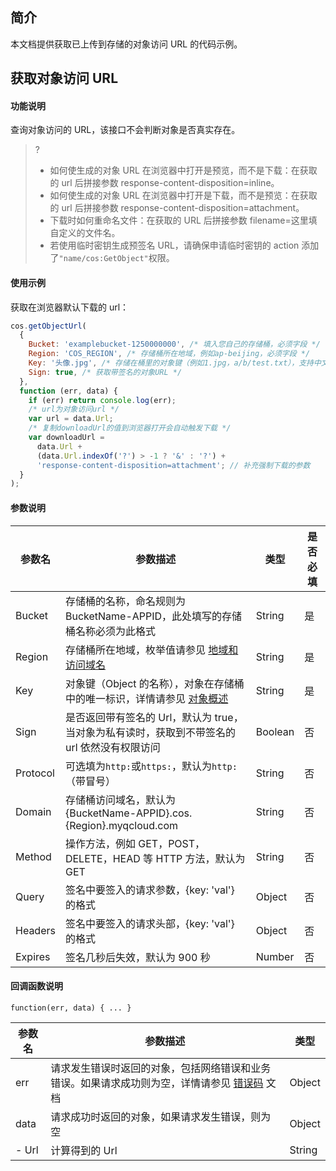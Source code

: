 ## 简介

本文档提供获取已上传到存储的对象访问 URL 的代码示例。

## 获取对象访问 URL

#### 功能说明

查询对象访问的 URL，该接口不会判断对象是否真实存在。

> ?
>
> - 如何使生成的对象 URL 在浏览器中打开是预览，而不是下载：在获取的 url 后拼接参数 response-content-disposition=inline。
> - 如何使生成的对象 URL 在浏览器中打开是下载，而不是预览：在获取的 url 后拼接参数 response-content-disposition=attachment。
> - 下载时如何重命名文件：在获取的 URL 后拼接参数 filename=这里填自定义的文件名。
> - 若使用临时密钥生成预签名 URL，请确保申请临时密钥的 action 添加了`"name/cos:GetObject"`权限。

#### 使用示例

获取在浏览器默认下载的 url：

[//]: # (.cssg-snippet-get-presign-download-url)

```js
cos.getObjectUrl(
  {
    Bucket: 'examplebucket-1250000000', /* 填入您自己的存储桶，必须字段 */
    Region: 'COS_REGION', /* 存储桶所在地域，例如ap-beijing，必须字段 */
    Key: '头像.jpg', /* 存储在桶里的对象键（例如1.jpg，a/b/test.txt），支持中文，必须字段 */
    Sign: true, /* 获取带签名的对象URL */
  },
  function (err, data) {
    if (err) return console.log(err);
    /* url为对象访问url */
    var url = data.Url;
    /* 复制downloadUrl的值到浏览器打开会自动触发下载 */
    var downloadUrl =
      data.Url +
      (data.Url.indexOf('?') > -1 ? '&' : '?') +
      'response-content-disposition=attachment'; // 补充强制下载的参数
  }
);
```

#### 参数说明

| 参数名   | 参数描述                                                                                                                       | 类型    | 是否必填 |
| -------- | ------------------------------------------------------------------------------------------------------------------------------ | ------- | -------- |
| Bucket   | 存储桶的名称，命名规则为 BucketName-APPID，此处填写的存储桶名称必须为此格式                                                    | String  | 是       |
| Region   | 存储桶所在地域，枚举值请参见 [地域和访问域名](https://cloud.tencent.com/document/product/436/6224)                             | String  | 是       |
| Key      | 对象键（Object 的名称），对象在存储桶中的唯一标识，详情请参见 [对象概述](https://cloud.tencent.com/document/product/436/13324) | String  | 是       |
| Sign     | 是否返回带有签名的 Url，默认为 true，当对象为私有读时，获取到不带签名的 url 依然没有权限访问                                   | Boolean | 否       |
| Protocol | 可选填为`http:`或`https:`，默认为`http:`（带冒号）                                                                             | String  | 否       |
| Domain   | 存储桶访问域名，默认为 {BucketName-APPID}.cos.{Region}.myqcloud.com                                                            | String  | 否       |
| Method   | 操作方法，例如 GET，POST，DELETE，HEAD 等 HTTP 方法，默认为 GET                                                                | String  | 否       |
| Query    | 签名中要签入的请求参数，{key: 'val'} 的格式                                                                                    | Object  | 否       |
| Headers  | 签名中要签入的请求头部，{key: 'val'} 的格式                                                                                    | Object  | 否       |
| Expires  | 签名几秒后失效，默认为 900 秒                                                                                                  | Number  | 否       |

#### 回调函数说明

```
function(err, data) { ... }
```

| 参数名 | 参数描述                                                                                                                                            | 类型   |
| ------ | --------------------------------------------------------------------------------------------------------------------------------------------------- | ------ |
| err    | 请求发生错误时返回的对象，包括网络错误和业务错误。如果请求成功则为空，详情请参见 [错误码](https://cloud.tencent.com/document/product/436/7730) 文档 | Object |
| data   | 请求成功时返回的对象，如果请求发生错误，则为空                                                                                                      | Object |
| - Url  | 计算得到的 Url                                                                                                                                      | String |
